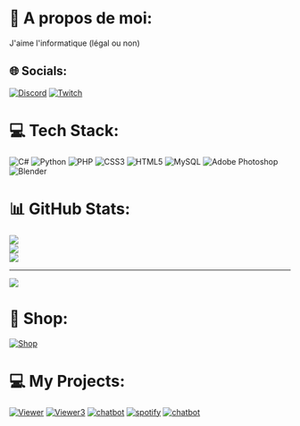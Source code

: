 # 💫 A propos de moi:
J'aime l'informatique (légal ou non)

## 🌐 Socials:
[![Discord](https://img.shields.io/badge/Discord-%237289DA.svg?logo=discord&logoColor=white)]() [![Twitch](https://img.shields.io/badge/Twitch-%239146FF.svg?logo=Twitch&logoColor=white)]() 

# 💻 Tech Stack:
![C#](https://img.shields.io/badge/c%23-%23239120.svg?style=for-the-badge&logo=c-sharp&logoColor=white) ![Python](https://img.shields.io/badge/python-3670A0?style=for-the-badge&logo=python&logoColor=ffdd54) ![PHP](https://img.shields.io/badge/php-%23777BB4.svg?style=for-the-badge&logo=php&logoColor=white) ![CSS3](https://img.shields.io/badge/css3-%231572B6.svg?style=for-the-badge&logo=css3&logoColor=white) ![HTML5](https://img.shields.io/badge/html5-%23E34F26.svg?style=for-the-badge&logo=html5&logoColor=white) ![MySQL](https://img.shields.io/badge/mysql-%2300f.svg?style=for-the-badge&logo=mysql&logoColor=white) ![Adobe Photoshop](https://img.shields.io/badge/adobephotoshop-%2331A8FF.svg?style=for-the-badge&logo=adobephotoshop&logoColor=white) ![Blender](https://img.shields.io/badge/blender-%23F5792A.svg?style=for-the-badge&logo=blender&logoColor=white)
# 📊 GitHub Stats:
![](https://github-readme-stats.vercel.app/api?username=Ziakimbogo&theme=dark&hide_border=false&include_all_commits=false&count_private=false)<br/>
![](https://github-readme-streak-stats.herokuapp.com/?user=Ziakimbogo&theme=dark&hide_border=false)<br/>
![](https://github-readme-stats.vercel.app/api/top-langs/?username=Ziakimbogo&theme=dark&hide_border=false&include_all_commits=false&count_private=false&layout=compact)

---
[![](https://visitcount.itsvg.in/api?id=Ziakimbogo&label=Profile%20Views&color=7&icon=3&pretty=false)](https://visitcount.itsvg.in)

# 🛒 Shop:
 [![Shop]()]()
# ‍💻 My Projects:
 [![Viewer]()]()
 [![Viewer3]()]()
 [![chatbot]()]()
 [![spotify]()]()
 [![chatbot]()]()
